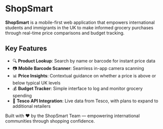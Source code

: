 # ShopSmart

**ShopSmart** is a mobile-first web application that empowers international students and immigrants in the UK to make informed grocery purchases through real-time price comparisons and budget tracking.

## Key Features

- 🔍 **Product Lookup**: Search by name or barcode for instant price data  
- 📷 **Mobile Barcode Scanner**: Seamless in-app camera scanning  
- 📊 **Price Insights**: Contextual guidance on whether a price is above or below typical UK levels  
- 💰 **Budget Tracker**: Simple interface to log and monitor grocery spending  
- 🏪 **Tesco API Integration**: Live data from Tesco, with plans to expand to additional retailers  

Built with ❤️ by the ShopSmart Team — empowering international communities through shopping confidence.
